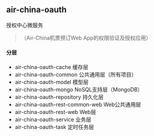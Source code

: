 ## air-china-oauth
授权中心微服务
>（Air-China机票预订Web App的权限验证及授权应用）

#### 分层
* air-china-oauth-cache 缓存层
* air-china-oauth-common 公共通用层（所有项目）
* air-china-oauth-model 模型层
* air-china-oauth-mongo NoSQL支持层（MongoDB）
* air-china-oauth-repository 持久化层
* air-china-oauth-rest-common-web Web公共通用层
* air-china-oauth-rest-web Web层
* air-china-oauth-service 业务层
* air-china-oauth-task 定时任务层
